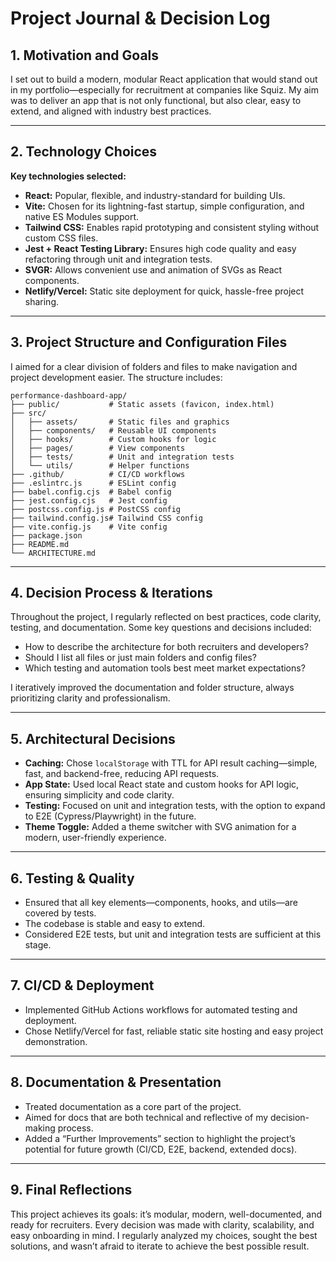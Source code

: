 # Project Journal & Decision Log

## 1. Motivation and Goals

I set out to build a modern, modular React application that would stand out in my portfolio—especially for recruitment at companies like Squiz. My aim was to deliver an app that is not only functional, but also clear, easy to extend, and aligned with industry best practices.

---

## 2. Technology Choices

**Key technologies selected:**

- **React:** Popular, flexible, and industry-standard for building UIs.
- **Vite:** Chosen for its lightning-fast startup, simple configuration, and native ES Modules support.
- **Tailwind CSS:** Enables rapid prototyping and consistent styling without custom CSS files.
- **Jest + React Testing Library:** Ensures high code quality and easy refactoring through unit and integration tests.
- **SVGR:** Allows convenient use and animation of SVGs as React components.
- **Netlify/Vercel:** Static site deployment for quick, hassle-free project sharing.

---

## 3. Project Structure and Configuration Files

I aimed for a clear division of folders and files to make navigation and project development easier. The structure includes:

 ```
performance-dashboard-app/
├── public/           # Static assets (favicon, index.html)
├── src/
│   ├── assets/       # Static files and graphics
│   ├── components/   # Reusable UI components
│   ├── hooks/        # Custom hooks for logic
│   ├── pages/        # View components
│   ├── tests/        # Unit and integration tests
│   └── utils/        # Helper functions
├── .github/          # CI/CD workflows
├── .eslintrc.js      # ESLint config
├── babel.config.cjs  # Babel config
├── jest.config.cjs   # Jest config
├── postcss.config.js # PostCSS config
├── tailwind.config.js# Tailwind CSS config
├── vite.config.js    # Vite config
├── package.json
├── README.md
└── ARCHITECTURE.md
```

---

## 4. Decision Process & Iterations

Throughout the project, I regularly reflected on best practices, code clarity, testing, and documentation. Some key questions and decisions included:

- How to describe the architecture for both recruiters and developers?
- Should I list all files or just main folders and config files?
- Which testing and automation tools best meet market expectations?

I iteratively improved the documentation and folder structure, always prioritizing clarity and professionalism.

---

## 5. Architectural Decisions

- **Caching:** Chose `localStorage` with TTL for API result caching—simple, fast, and backend-free, reducing API requests.
- **App State:** Used local React state and custom hooks for API logic, ensuring simplicity and code clarity.
- **Testing:** Focused on unit and integration tests, with the option to expand to E2E (Cypress/Playwright) in the future.
- **Theme Toggle:** Added a theme switcher with SVG animation for a modern, user-friendly experience.

---

## 6. Testing & Quality

- Ensured that all key elements—components, hooks, and utils—are covered by tests.
- The codebase is stable and easy to extend.
- Considered E2E tests, but unit and integration tests are sufficient at this stage.

---

## 7. CI/CD & Deployment

- Implemented GitHub Actions workflows for automated testing and deployment.
- Chose Netlify/Vercel for fast, reliable static site hosting and easy project demonstration.

---

## 8. Documentation & Presentation

- Treated documentation as a core part of the project.
- Aimed for docs that are both technical and reflective of my decision-making process.
- Added a “Further Improvements” section to highlight the project’s potential for future growth (CI/CD, E2E, backend, extended docs).

---

## 9. Final Reflections

This project achieves its goals: it’s modular, modern, well-documented, and ready for recruiters. Every decision was made with clarity, scalability, and easy onboarding in mind. I regularly analyzed my choices, sought the best solutions, and wasn’t afraid to iterate to achieve the best possible result.